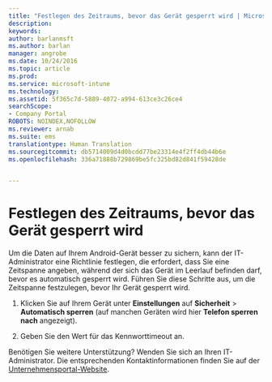 ```yaml
---
title: "Festlegen des Zeitraums, bevor das Gerät gesperrt wird | Microsoft-Dokumentation"
description: 
keywords: 
author: barlanmsft
ms.author: barlan
manager: angrobe
ms.date: 10/24/2016
ms.topic: article
ms.prod: 
ms.service: microsoft-intune
ms.technology: 
ms.assetid: 5f365c7d-5889-4072-a994-613ce3c26ce4
searchScope:
- Company Portal
ROBOTS: NOINDEX,NOFOLLOW
ms.reviewer: arnab
ms.suite: ems
translationtype: Human Translation
ms.sourcegitcommit: db5714009d4d0bcdd77be23314e4f2ff4db44b6e
ms.openlocfilehash: 336a71888b729869be5fc325bd82d841f59428de


---
```



# <a name="set-the-amount-of-time-before-your-device-is-locked"></a>Festlegen des Zeitraums, bevor das Gerät gesperrt wird

Um die Daten auf Ihrem Android-Gerät besser zu sichern, kann der IT-Administrator eine Richtlinie festlegen, die erfordert, dass Sie eine Zeitspanne angeben, während der sich das Gerät im Leerlauf befinden darf, bevor es automatisch gesperrt wird. Führen Sie diese Schritte aus, um die Zeitspanne festzulegen, bevor Ihr Gerät gesperrt wird.

1.  Klicken Sie auf Ihrem Gerät unter **Einstellungen** auf **Sicherheit** &gt; **Automatisch sperren** (auf manchen Geräten wird hier **Telefon sperren nach** angezeigt).

2.  Geben Sie den Wert für das Kennworttimeout an.

Benötigen Sie weitere Unterstützung? Wenden Sie sich an Ihren IT-Administrator. Die entsprechenden Kontaktinformationen finden Sie auf der [Unternehmensportal-Website](http://portal.manage.microsoft.com).





<!--HONumber=Dec16_HO3-->



